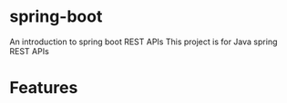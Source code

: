 # spring-boot
An introduction to spring boot REST APIs
This project is for Java spring REST APIs 

# Features
